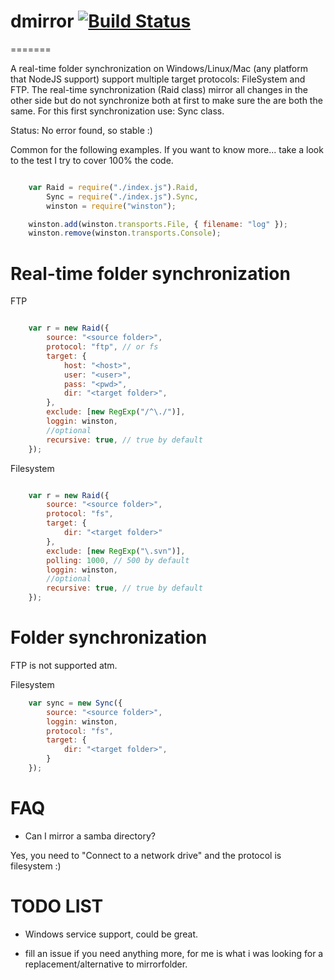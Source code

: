 # dmirror [![Build Status](https://secure.travis-ci.org/llafuente/dmirror.png?branch=master)](http://travis-ci.org/llafuente/dmirror)
=======

A real-time folder synchronization on Windows/Linux/Mac (any platform that NodeJS support) support multiple target protocols: FileSystem and FTP.
The real-time synchronization (Raid class) mirror all changes in the other side but do not synchronize both at first to make sure the are both the same. For this first synchronization use: Sync class.

Status: No error found, so stable :)


Common for the following examples.
If you want to know more... take a look to the test I try to cover 100% the code.

```js

    var Raid = require("./index.js").Raid,
        Sync = require("./index.js").Sync,
        winston = require("winston");

    winston.add(winston.transports.File, { filename: "log" });
    winston.remove(winston.transports.Console);

```

Real-time folder synchronization
=======

FTP

```js

    var r = new Raid({
        source: "<source folder>",
        protocol: "ftp", // or fs
        target: {
            host: "<host>",
            user: "<user>",
            pass: "<pwd>",
            dir: "<target folder>",
        },
        exclude: [new RegExp("/^\./")],
        loggin: winston,
        //optional
        recursive: true, // true by default
    });

```

Filesystem

```js

    var r = new Raid({
        source: "<source folder>",
        protocol: "fs",
        target: {
            dir: "<target folder>"
        },
        exclude: [new RegExp("\.svn")],
        polling: 1000, // 500 by default
        loggin: winston,
        //optional
        recursive: true, // true by default
    });

```

Folder synchronization
=======

FTP is not supported atm.

Filesystem

```js
    var sync = new Sync({
        source: "<source folder>",
        loggin: winston,
        protocol: "fs",
        target: {
            dir: "<target folder>",
        }
    });

```

FAQ
=======

* Can I mirror a samba directory?

Yes, you need to "Connect to a network drive" and the protocol is filesystem :)


TODO LIST
=======

* Windows service support, could be great.

* fill an issue if you need anything more, for me is what i was looking for a replacement/alternative to mirrorfolder.
